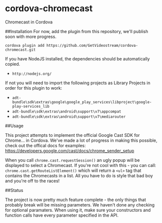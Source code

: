 cordova-chromecast
==================

Chromecast in Cordova

##Installation
For now, add the plugin from this repository, we'll publish soon with more progress.

```
cordova plugin add https://github.com/GetVideostream/cordova-chromecast.git
```

If you have NodeJS installed, the dependencies should be automatically copied.

- `http://nodejs.org/`

If not you will need to import the following projects as Library Projects in order for this plugin to work:

- `adt-bundle\sdk\extras\google\google_play_services\libproject\google-play-services_lib`
- `adt-bundle\sdk\extras\android\support\v7\appcompat`
- `adt-bundle\sdk\extras\android\support\v7\mediarouter`

##Usage

This project attempts to implement the official Google Cast SDK for Chrome... in Cordova. We've made a lot of progress in making this possible, check out the offical docs for examples: https://developers.google.com/cast/docs/chrome_sender_setup

When you call `chrome.cast.requestSession()` an ugly popup will be displayed to select a Chromecast. If you're not cool with this - you can call: `chrome.cast.getRouteListElement()` which will return a `<ul>` tag that contains the Chromecasts in a list. All you have to do is style that bad boy and you're off to the races!


##Status

The project is now pretty much feature complete - the only things that probably break will be missing parameters. We haven't done any checking for optional paramaters. When using it, make sure your constructors and function calls have every parameter specified in the API.
